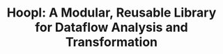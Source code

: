 ---
title: ! 'Hoopl: A Modular, Reusable Library for Dataflow Analysis and Transformation'
url-video: http://vimeo.com/16753485
authors:
- Scott Smith
type: presentation
tags:
- compilers
- optimization
libraries:
- hoopl
doHaskell-type: video lecture
dohaskell-year: 2010
---